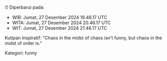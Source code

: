 ⏰ Diperbarui pada:
- WIB: Jumat, 27 Desember 2024 19.46.17 UTC
- WITA: Jumat, 27 Desember 2024 20.46.17 UTC
- WIT: Jumat, 27 Desember 2024 21.46.17 UTC

Kutipan Inspiratif:
"Chaos in the midst of chaos isn't funny, but chaos in the midst of order is."


Kategori: funny


